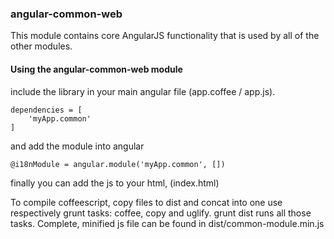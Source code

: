 ### angular-common-web

This module contains core AngularJS functionality that is used by all of the other modules.



#### Using the angular-common-web module

include the library in your main angular file  (app.coffee / app.js).

```
dependencies = [
    'myApp.common'
]
```
and add the module into angular

```
@i18nModule = angular.module('myApp.common', [])
```

finally you can add the js to your html, (index.html)

To compile coffeescript, copy files to dist and concat into one use respectively grunt tasks: coffee, copy and uglify.
grunt dist runs all those tasks.
Complete, minified js file can be found in dist/common-module.min.js

